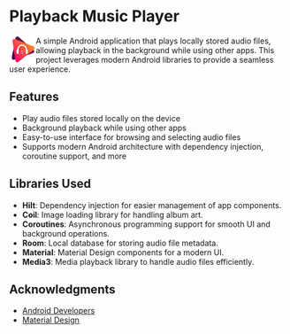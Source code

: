 # Playback Music Player

<a href="Playback Music Logo"><img src="/logo.png" align="left" height="48" width="48" ></a>


A simple Android application that plays locally stored audio files, allowing playback in the background while using other apps. This project leverages modern Android libraries to provide a seamless user experience.

## Features

- Play audio files stored locally on the device
- Background playback while using other apps
- Easy-to-use interface for browsing and selecting audio files
- Supports modern Android architecture with dependency injection, coroutine support, and more

## Libraries Used

- **Hilt**: Dependency injection for easier management of app components.
- **Coil**: Image loading library for handling album art.
- **Coroutines**: Asynchronous programming support for smooth UI and background operations.
- **Room**: Local database for storing audio file metadata.
- **Material**: Material Design components for a modern UI.
- **Media3**: Media playback library to handle audio files efficiently.

## Acknowledgments

- [Android Developers](https://developer.android.com/)
- [Material Design](https://material.io/design)
